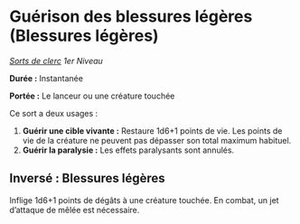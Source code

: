 # Guérison des blessures légères (Blessures légères)


*[Sorts de clerc](../Sorts_de_clerc.md) 1er Niveau*

**Durée :** Instantanée

**Portée :** Le lanceur ou une créature touchée

Ce sort a deux usages :

1.  **Guérir une cible vivante :** Restaure 1d6+1 points de vie. Les
    points de vie de la créature ne peuvent pas dépasser son total
    maximum habituel.
2.  **Guérir la paralysie :** Les effets paralysants sont annulés.

## Inversé : Blessures légères

Inflige 1d6+1 points de dégâts à une créature touchée. En combat, un jet
d’attaque de mêlée est nécessaire.